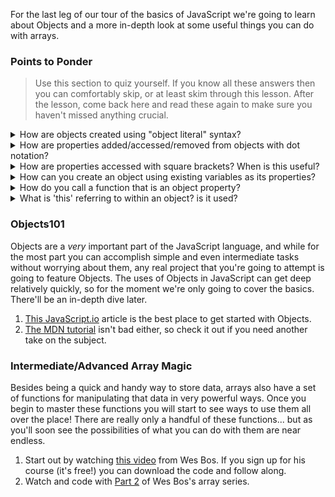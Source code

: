 For the last leg of our tour of the basics of JavaScript we're going to learn about Objects and a more in-depth look at some useful things you can do with arrays.

### Points to Ponder

> Use this section to quiz yourself.  If you know all these answers then you can comfortably skip, or at least skim through this lesson.  After the lesson, come back here and read these again to make sure you haven't missed anything crucial.

<details>
  <summary>How are objects created using "object literal" syntax?</summary>
 
  * Object literal: 
      ```
      let user = {}; 
      /* you can also use let user = new Object();, but it is frowned upon in up-to-date style guides */
      ```
</details>

<details>
  <summary>How are properties added/accessed/removed from objects with dot notation?</summary>
  
  * Properties are added to objects using "key:value" pairs:
      ```
      let user = {
        name: "John", // key "name" stores value "John"
        age: 30,
        "likes birds": true
      };
      ```
  * The value of these keys can be accessed/removed/created with dot notation like so:
      ```
      alert(user.name); // John
      delete(user.age); // removes the "age" key:value pair
      user.hobby = "coding"; // creates "hobby" key:value pair
      ```
</details>

<details>
  <summary>How are properties accessed with square brackets? When is this useful?</summary>
  
  * `user["name"] // John`
  * This is useful when we have a multi-word key such as "likes birds" -- `user.likes birds // syntax error`
    * `user["likes birds"] // true`
  * Square brackets can also be used to access a property from the result of an expression - such as a variable - like so:
      ```
      let key = prompt("What property would you like?", "age");
      user[key] // 30
      user.key // undefined
      ```
  * They also come in handy when accessing a property in a sub-namespace:
      ```
      let person = {
        name: {
          first: "Bob",
          last: "Smith"
        }
      }
      
      person['name']['first']  // Bob
      ```
</details>

<details>
  <summary>How can you create an object using existing variables as its properties?</summary>
    
  * By using the function constructor method of creating objects:
  ```
  function User(name, age) {
    return {
      name,
      age
    };
  }
        
  let newUser = User("John", 30);
  alert(newUser.name); // John
  ```
</details>

<details>
  <summary>How do you call a function that is an object property?</summary>
  
 
  * It is important to remember, and easy to forget, to include the "()" at the end of the property name when calling an object's function:
      ```
      let person = {
        name: 'Bob',
        age: 32,
        bio: function() {
            alert('Hi, my name is ' + this.name + '.');
        }
      }
      
      person.bio() // Hi, my name is Bob.
      ```
</details>

<details>
  <summary>What is 'this' referring to within an object?   is it used?</summary>
    
  * `this` refers to the current object that the code  being written within.
  * In the previous example: `this` referred to `person`,  `this.name` was `Bob`.
    
</details>

### Objects101

Objects are a _very_ important part of the JavaScript language, and while for the most part you can accomplish simple and even intermediate tasks without worrying about them, any real project that you're going to attempt is going to feature Objects.  The uses of Objects in JavaScript can get deep relatively quickly, so for the moment we're only going to cover the basics.  There'll be an in-depth dive later.

1. [This JavaScript.io](http://javascript.info/object) article is the best place to get started with Objects.
2. [The MDN tutorial](https://developer.mozilla.org/en-US/docs/Learn/JavaScript/Objects/Basics) isn't bad either, so check it out if you need another take on the subject.

### Intermediate/Advanced Array Magic

Besides being a quick and handy way to store data, arrays also have a set of functions for manipulating that data in very powerful ways.  Once you begin to master these functions you will start to see ways to use them all over the place! There are really only a handful of these functions... but as you'll soon see the possibilities of what you can do with them are near endless.

1. Start out by watching [this video](https://www.youtube.com/watch?v=HB1ZC7czKRs) from Wes Bos.  If you sign up for his course \(it's free!\) you can download the code and follow along.
2. Watch and code with [Part 2](https://www.youtube.com/watch?v=QNmRfyNg1lw) of Wes Bos's array series.



